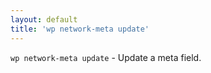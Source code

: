 ```yaml
---
layout: default
title: 'wp network-meta update'
---
```


`wp network-meta update` - Update a meta field.




